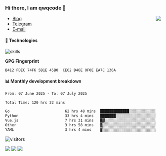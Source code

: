 <!--![](https://user-images.githubusercontent.com/22412567/89914023-fb3a6e80-dc26-11ea-82ba-5ed80e2ffb69.jpg)-->

### Hi there, I am qwqcode 👋

<img src="https://github-readme-stats.mrdulin.vercel.app/api?username=qwqcode&count_private=true&show_icons=true&hide_border=true&icon_color=586069&title_color=0366d6" align="right">

- [Blog](https://qwqaq.com/)
- [Telegram](https://t.me/qwqcode)
- [E-mail](mailto:qwqcode@gmail.com)

#### 🔧 Technologies

![skills](https://skillicons.dev/icons?i=go,ts,cs,js,java,php,py,regex,docker,git,svelte,sass,vue,nuxtjs,webpack,vite,laravel,electron,redis,vscode,visualstudio,idea,androidstudio,figma,ai,ps,pr,powershell,vim,bash&theme=light)

**GPG Fingerprint**

```
B412 FDEC 74F6 5B1E 45B0  CE62 D46E 0F0E EA7C 136A
```

#### 📊 Monthly development breakdown

<!--START_SECTION:waka-->

```txt
From: 07 June 2025 - To: 07 July 2025

Total Time: 120 hrs 22 mins

Go                         62 hrs 48 mins  █████████████░░░░░░░░░░░░   52.18 %
Python                     33 hrs 4 mins   ███████░░░░░░░░░░░░░░░░░░   27.48 %
Vue.js                     7 hrs 31 mins   █▓░░░░░░░░░░░░░░░░░░░░░░░   06.25 %
Other                      3 hrs 58 mins   ▓░░░░░░░░░░░░░░░░░░░░░░░░   03.31 %
YAML                       3 hrs 4 mins    ▓░░░░░░░░░░░░░░░░░░░░░░░░   02.56 %
```

<!--END_SECTION:waka-->

![visitors](https://visitor-badge.laobi.icu/badge?page_id=qwqcode.visitor-badge)

<p>
  <img src="https://api.githubtrends.io/user/svg/qwqcode/langs?time_range=one_year&theme=classic" />
  <img src="https://api.githubtrends.io/user/svg/qwqcode/repos?time_range=one_year&theme=classic" />
  <img src="https://github-readme-stats.vercel.app/api/top-langs?username=qwqcode&show_icons=true&locale=en&layout=compact&hide=html&langs_count=20" />
</p>

